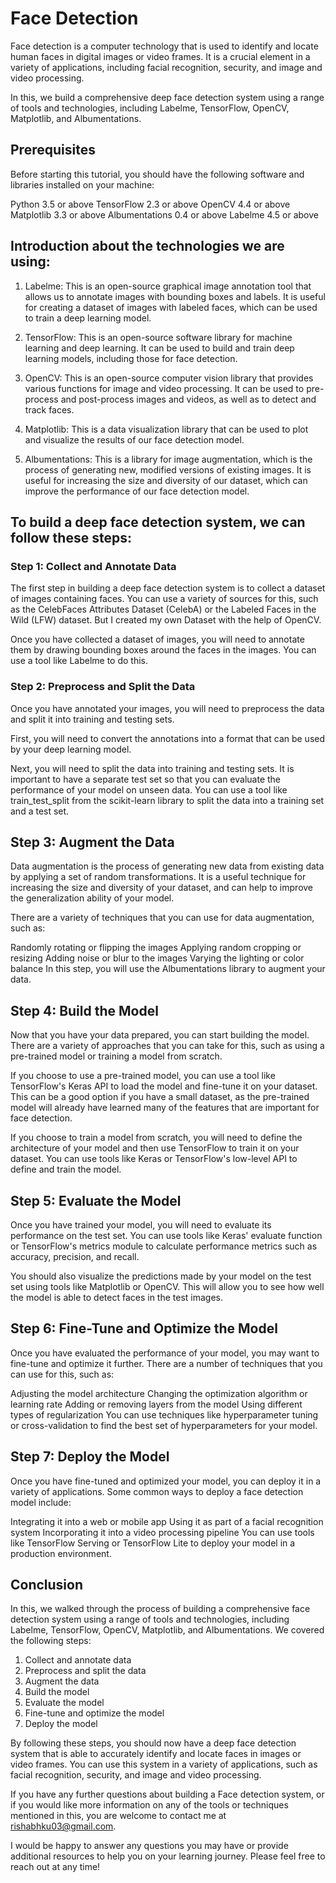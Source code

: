 # Face Detection

Face detection is a computer technology that is used to identify and locate human faces in digital images or video frames. It is a crucial element in a variety of applications, including facial recognition, security, and image and video processing.

In this, we build a comprehensive deep face detection system using a range of tools and technologies, including Labelme, TensorFlow, OpenCV, Matplotlib, and Albumentations.

## Prerequisites

Before starting this tutorial, you should have the following software and libraries installed on your machine:

Python 3.5 or above
TensorFlow 2.3 or above
OpenCV 4.4 or above
Matplotlib 3.3 or above
Albumentations 0.4 or above
Labelme 4.5 or above

## Introduction about the technologies we are using:

1.	Labelme: This is an open-source graphical image     annotation tool that allows us to annotate images with bounding boxes and labels. It is useful for creating a dataset of images with labeled faces, which can be used to train a deep learning model.

2.  TensorFlow: This is an open-source software library for  machine learning and deep learning. It can be used to build and train deep learning models, including those for face detection.

3.	OpenCV: This is an open-source computer vision library that provides various functions for image and video processing. It can be used to pre-process and post-process images and videos, as well as to detect and track faces.

4.	Matplotlib: This is a data visualization library that can be used to plot and visualize the results of our face detection model.

5.	Albumentations: This is a library for image augmentation, which is the process of generating new, modified versions of existing images. It is useful for increasing the size and diversity of our dataset, which can improve the performance of our face detection model.

## To build a deep face detection system, we can follow these steps:

### Step 1: Collect and Annotate Data

The first step in building a deep face detection system is to collect a dataset of images containing faces. You can use a variety of sources for this, such as the CelebFaces Attributes Dataset (CelebA) or the Labeled Faces in the Wild (LFW) dataset. But I created my own Dataset with the help of OpenCV. 

Once you have collected a dataset of images, you will need to annotate them by drawing bounding boxes around the faces in the images. You can use a tool like Labelme to do this.

### Step 2: Preprocess and Split the Data

Once you have annotated your images, you will need to preprocess the data and split it into training and testing sets.

First, you will need to convert the annotations into a format that can be used by your deep learning model. 

Next, you will need to split the data into training and testing sets. It is important to have a separate test set so that you can evaluate the performance of your model on unseen data. You can use a tool like train_test_split from the scikit-learn library to split the data into a training set and a test set.

## Step 3: Augment the Data

Data augmentation is the process of generating new data from existing data by applying a set of random transformations. It is a useful technique for increasing the size and diversity of your dataset, and can help to improve the generalization ability of your model.

There are a variety of techniques that you can use for data augmentation, such as:

Randomly rotating or flipping the images
Applying random cropping or resizing
Adding noise or blur to the images
Varying the lighting or color balance
In this step, you will use the Albumentations library to augment your data.

## Step 4: Build the Model

Now that you have your data prepared, you can start building the model. There are a variety of approaches that you can take for this, such as using a pre-trained model or training a model from scratch.

If you choose to use a pre-trained model, you can use a tool like TensorFlow's Keras API to load the model and fine-tune it on your dataset. This can be a good option if you have a small dataset, as the pre-trained model will already have learned many of the features that are important for face detection.

If you choose to train a model from scratch, you will need to define the architecture of your model and then use TensorFlow to train it on your dataset. You can use tools like Keras or TensorFlow's low-level API to define and train the model.

## Step 5: Evaluate the Model

Once you have trained your model, you will need to evaluate its performance on the test set. You can use tools like Keras' evaluate function or TensorFlow's metrics module to calculate performance metrics such as accuracy, precision, and recall.

You should also visualize the predictions made by your model on the test set using tools like Matplotlib or OpenCV. This will allow you to see how well the model is able to detect faces in the test images.

## Step 6: Fine-Tune and Optimize the Model

Once you have evaluated the performance of your model, you may want to fine-tune and optimize it further. There are a number of techniques that you can use for this, such as:

Adjusting the model architecture
Changing the optimization algorithm or learning rate
Adding or removing layers from the model
Using different types of regularization
You can use techniques like hyperparameter tuning or cross-validation to find the best set of hyperparameters for your model.

## Step 7: Deploy the Model

Once you have fine-tuned and optimized your model, you can deploy it in a variety of applications. Some common ways to deploy a face detection model include:

Integrating it into a web or mobile app
Using it as part of a facial recognition system
Incorporating it into a video processing pipeline
You can use tools like TensorFlow Serving or TensorFlow Lite to deploy your model in a production environment.

## Conclusion

In this, we walked through the process of building a comprehensive face detection system using a range of tools and technologies, including Labelme, TensorFlow, OpenCV, Matplotlib, and Albumentations. We covered the following steps:

1. Collect and annotate data
2. Preprocess and split the data
3. Augment the data
4. Build the model
5. Evaluate the model
6. Fine-tune and optimize the model
7. Deploy the model

By following these steps, you should now have a deep face detection system that is able to accurately identify and locate faces in images or video frames. You can use this system in a variety of applications, such as facial recognition, security, and image and video processing.

If you have any further questions about building a Face detection system, or if you would like more information on any of the tools or techniques mentioned in this, you are welcome to contact me at rishabhku03@gmail.com.

I would be happy to answer any questions you may have or provide additional resources to help you on your learning journey. Please feel free to reach out at any time!
